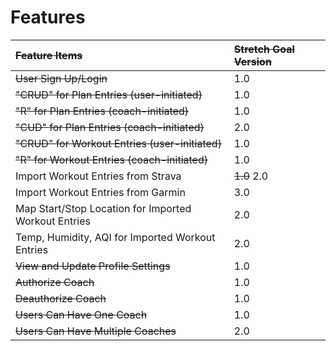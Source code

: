 # Features

| ~~Feature Items~~ | ~~Stretch Goal Version~~ |
| :--- | :--- |
| ~~User Sign Up/Login~~ | 1.0 |
| ~~"CRUD" for Plan Entries \(user-initiated\)~~ | 1.0 |
| ~~"R" for Plan Entries \(coach-initiated\)~~ | 1.0 |
| ~~"CUD" for Plan Entries \(coach-initiated\)~~ | 2.0 |
| ~~"CRUD" for Workout Entries \(user-initiated\)~~ | 1.0 |
| ~~"R" for Workout Entries \(coach-initiated\)~~ | 1.0 |
| Import Workout Entries from Strava | ~~1.0~~ 2.0 |
| Import Workout Entries from Garmin | 3.0 |
| Map Start/Stop Location for Imported Workout Entries | 2.0 |
| Temp, Humidity, AQI for Imported Workout Entries | 2.0 |
| ~~View and Update Profile Settings~~ | 1.0 |
| ~~Authorize Coach~~ | 1.0 |
| ~~Deauthorize Coach~~ | 1.0 |
| ~~Users Can Have One Coach~~ | 1.0 |
| ~~Users Can Have Multiple Coaches~~ | 2.0 |



